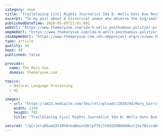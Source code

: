 ```yaml
---
category: news
title: "Trailblazing Civil Rights Journalist Ida B. Wells Gets Due Recognition With Posthumous Pulitzer Honor"
excerpt: "In my post about 8 historical women who deserve the big/small screen treatment, the first one I mentioned was Ida B. Wells, an investigative journalist, suffragette, and a Civil Rights activist who risked her life to advocate for Black people in the deep South,"
publishedDateTime: 2020-05-05T21:01:00Z
webUrl: "https://www.themarysue.com/ida-b-wells-posthumous-pulitzer-prize-honor/"
ampWebUrl: "https://www.themarysue.com/ida-b-wells-posthumous-pulitzer-prize-honor/amp/"
cdnAmpWebUrl: "https://www-themarysue-com.cdn.ampproject.org/c/s/www.themarysue.com/ida-b-wells-posthumous-pulitzer-prize-honor/amp/"
type: article
quality: 44
heat: 44
published: false

provider:
  name: The Mary Sue
  domain: themarysue.com

topics:
  - Natural Language Processing
  - AI

images:
  - url: "https://am23.mediaite.com/tms/cnt/uploads/2020/04/Mary_Garrity_-_Ida_B._Wells-Barnett_-_Google_Art_Project_-_restoration_crop.jpg"
    width: 1199
    height: 795
    title: "Trailblazing Civil Rights Journalist Ida B. Wells Gets Due Recognition With Posthumous Pulitzer Honor"

secured: "/gC+JoruDGxwU2hIRhd+nuBminCNYipfTGjlh5d1UUB6AOHnctjGifBtzc4bVH/E/BaRIQ+vdly8c5uRZyYPVZQG60F7LmscevhwfOKWd7MoQw+hJld7y/SvZ1HZU+/9E33dUhAAlweMJ8gcGsVE8v9v0/a2mg0tpYQTacOh8TSMc4MB8jq9zBcjigMuZGhodoOhLEVPJAEk86l14x0YdZs0zR2a5pbBQNoV9/+L+MdfsiTg6yl2Xxdi3wOejrShnOF58Jqyq6xJFdxB3xdJQcfeHvEFyUUmsbYz5KRND+Rmi5y7i8xtJE2C9O5K+be0;OF+lPA663XUdcvU0FJ/D6A=="
---
```


